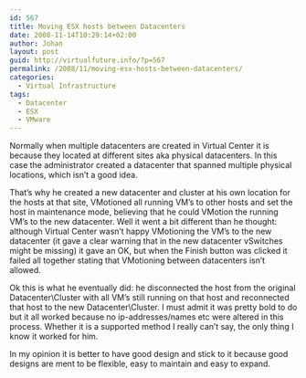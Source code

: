 ```yaml
---
id: 567
title: Moving ESX hosts between Datacenters
date: 2008-11-14T10:29:14+02:00
author: Johan
layout: post
guid: http://virtualfuture.info/?p=567
permalink: /2008/11/moving-esx-hosts-between-datacenters/
categories:
  - Virtual Infrastructure
tags:
  - Datacenter
  - ESX
  - VMware
---
```

Normally when multiple datacenters are created in Virtual Center it is because they located at different sites aka physical datacenters. In this case the administrator created a datacenter that spanned multiple physical locations, which isn&#8217;t a good idea.

That&#8217;s why he created a new datacenter and cluster at his own location for the hosts at that site, VMotioned all running VM&#8217;s to other hosts and set the host in maintenance mode, believing that he could VMotion the running VM&#8217;s to the new datacenter. Well it went a bit different than he thought: although Virtual Center wasn&#8217;t happy VMotioning the VM&#8217;s to the new datacenter (it gave a clear warning that in the new datacenter vSwitches might be missing) it gave an OK, but when the Finish button was clicked it failed all together stating that VMotioning between datacenters isn&#8217;t allowed. 

Ok this is what he eventually did: he disconnected the host from the original Datacenter\Cluster with all VM&#8217;s still running on that host and reconnected that host to the new Datacenter\Cluster. I must admit it was pretty bold to do but it all worked because no ip-addresses/names etc were altered in this process. Whether it is a supported method I really can&#8217;t say, the only thing I know it worked for him.

In my opinion it is better to have good design and stick to it because good designs are ment to be flexible, easy to maintain and easy to expand.